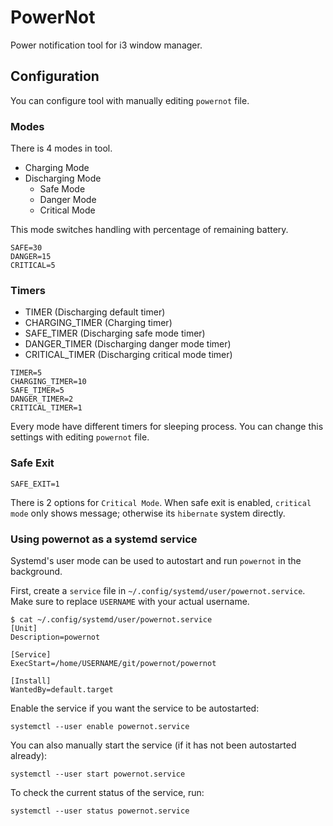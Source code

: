 # PowerNot

Power notification tool for i3 window manager.

## Configuration

You can configure tool with manually editing `powernot` file.

### Modes

There is 4 modes in tool.

- Charging Mode
- Discharging Mode
  - Safe Mode
  - Danger Mode
  - Critical Mode

This mode switches handling with percentage of remaining battery.

```
SAFE=30
DANGER=15
CRITICAL=5
```

### Timers

- TIMER (Discharging default timer)
- CHARGING_TIMER (Charging timer)
- SAFE_TIMER (Discharging safe mode timer)
- DANGER_TIMER (Discharging danger mode timer)
- CRITICAL_TIMER (Discharging critical mode timer)

```
TIMER=5
CHARGING_TIMER=10
SAFE_TIMER=5
DANGER_TIMER=2
CRITICAL_TIMER=1
```

Every mode have different timers for sleeping process. You can change this
settings with editing `powernot` file.

### Safe Exit

```
SAFE_EXIT=1
```

There is 2 options for `Critical Mode`. When safe exit is enabled,
`critical mode` only shows message; otherwise its `hibernate` system
directly.

### Using powernot as a systemd service
Systemd's user mode can be used to autostart and run `powernot` in the background.

First, create a `service` file in `~/.config/systemd/user/powernot.service`. Make sure to replace `USERNAME` with your actual username.

```
$ cat ~/.config/systemd/user/powernot.service
[Unit]
Description=powernot

[Service]
ExecStart=/home/USERNAME/git/powernot/powernot

[Install]
WantedBy=default.target
```

Enable the service if you want the service to be autostarted:
```
systemctl --user enable powernot.service
```

You can also manually start the service (if it has not been autostarted already):
```
systemctl --user start powernot.service
```

To check the current status of the service, run:
```
systemctl --user status powernot.service
```

